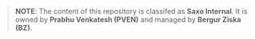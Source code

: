 > **NOTE**: The content of this repository is classifed as **Saxo Internal**. It is owned by **Prabhu Venkatesh (PVEN)** and managed by **Bergur Ziska (BZ)**.
